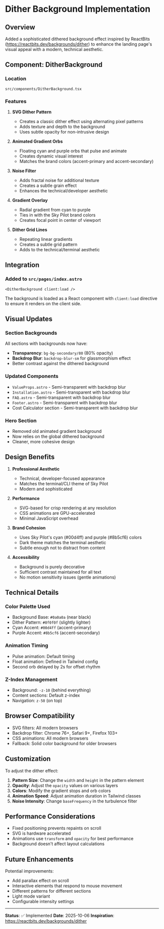 # Dither Background Implementation

## Overview

Added a sophisticated dithered background effect inspired by ReactBits (https://reactbits.dev/backgrounds/dither) to enhance the landing page's visual appeal with a modern, technical aesthetic.

## Component: DitherBackground

### Location
`src/components/DitherBackground.tsx`

### Features

1. **SVG Dither Pattern**
   - Creates a classic dither effect using alternating pixel patterns
   - Adds texture and depth to the background
   - Uses subtle opacity for non-intrusive design

2. **Animated Gradient Orbs**
   - Floating cyan and purple orbs that pulse and animate
   - Creates dynamic visual interest
   - Matches the brand colors (accent-primary and accent-secondary)

3. **Noise Filter**
   - Adds fractal noise for additional texture
   - Creates a subtle grain effect
   - Enhances the technical/developer aesthetic

4. **Gradient Overlay**
   - Radial gradient from cyan to purple
   - Ties in with the Sky Pilot brand colors
   - Creates focal point in center of viewport

5. **Dither Grid Lines**
   - Repeating linear gradients
   - Creates a subtle grid pattern
   - Adds to the technical/terminal aesthetic

## Integration

### Added to `src/pages/index.astro`
```astro
<DitherBackground client:load />
```

The background is loaded as a React component with `client:load` directive to ensure it renders on the client side.

## Visual Updates

### Section Backgrounds
All sections with backgrounds now have:
- **Transparency**: `bg-bg-secondary/80` (80% opacity)
- **Backdrop Blur**: `backdrop-blur-sm` for glassmorphism effect
- Better contrast against the dithered background

### Updated Components
- `ValueProps.astro` - Semi-transparent with backdrop blur
- `Installation.astro` - Semi-transparent with backdrop blur
- `FAQ.astro` - Semi-transparent with backdrop blur
- `Footer.astro` - Semi-transparent with backdrop blur
- Cost Calculator section - Semi-transparent with backdrop blur

### Hero Section
- Removed old animated gradient background
- Now relies on the global dithered background
- Cleaner, more cohesive design

## Design Benefits

1. **Professional Aesthetic**
   - Technical, developer-focused appearance
   - Matches the terminal/CLI theme of Sky Pilot
   - Modern and sophisticated

2. **Performance**
   - SVG-based for crisp rendering at any resolution
   - CSS animations are GPU-accelerated
   - Minimal JavaScript overhead

3. **Brand Cohesion**
   - Uses Sky Pilot's cyan (#00d4ff) and purple (#8b5cf6) colors
   - Dark theme matches the terminal aesthetic
   - Subtle enough not to distract from content

4. **Accessibility**
   - Background is purely decorative
   - Sufficient contrast maintained for all text
   - No motion sensitivity issues (gentle animations)

## Technical Details

### Color Palette Used
- Background Base: `#0a0a0a` (near black)
- Dither Pattern: `#0f0f0f` (slightly lighter)
- Cyan Accent: `#00d4ff` (accent-primary)
- Purple Accent: `#8b5cf6` (accent-secondary)

### Animation Timing
- Pulse animation: Default timing
- Float animation: Defined in Tailwind config
- Second orb delayed by 2s for offset rhythm

### Z-Index Management
- Background: `-z-10` (behind everything)
- Content sections: Default z-index
- Navigation: `z-50` (on top)

## Browser Compatibility

- SVG filters: All modern browsers
- Backdrop filter: Chrome 76+, Safari 9+, Firefox 103+
- CSS animations: All modern browsers
- Fallback: Solid color background for older browsers

## Customization

To adjust the dither effect:

1. **Pattern Size**: Change the `width` and `height` in the pattern element
2. **Opacity**: Adjust the `opacity` values on various layers
3. **Colors**: Modify the gradient stops and orb colors
4. **Animation Speed**: Adjust animation duration in Tailwind classes
5. **Noise Intensity**: Change `baseFrequency` in the turbulence filter

## Performance Considerations

- Fixed positioning prevents repaints on scroll
- SVG is hardware accelerated
- Animations use `transform` and `opacity` for best performance
- Background doesn't affect layout calculations

## Future Enhancements

Potential improvements:
- Add parallax effect on scroll
- Interactive elements that respond to mouse movement
- Different patterns for different sections
- Light mode variant
- Configurable intensity settings

---

**Status**: ✅ Implemented
**Date**: 2025-10-06
**Inspiration**: https://reactbits.dev/backgrounds/dither

